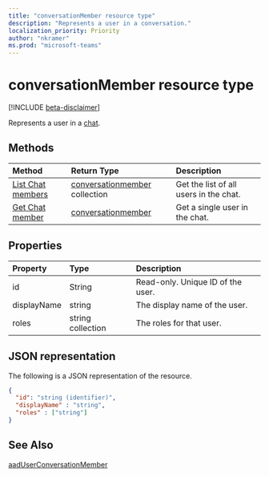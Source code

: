 ```yaml
---
title: "conversationMember resource type"
description: "Represents a user in a conversation."
localization_priority: Priority
author: "nkramer"
ms.prod: "microsoft-teams"
---
```


# conversationMember resource type

[!INCLUDE [beta-disclaimer](../../includes/beta-disclaimer.md)]

Represents a user in a [chat](chat.md).

## Methods

| Method       | Return Type  |Description|
|:---------------|:--------|:----------|
|[List Chat members](../api/conversationmember-list.md) | [conversationmember](conversationmember.md) collection | Get the list of all users in the chat.|
|[Get Chat member](../api/conversationmember-get.md) | [conversationmember](conversationmember.md) | Get a single user in the chat.|

## Properties
| Property	   | Type	|Description|
|:---------------|:--------|:----------|
|id|String| Read-only. Unique ID of the user.|
|displayName| string | The display name of the user. |
|roles| string collection | The roles for that user. |

## JSON representation

The following is a JSON representation of the resource.

<!-- {
  "blockType": "resource",
  "baseType": "microsoft.graph.entity",
  "@odata.type": "microsoft.graph.conversationMember"
}-->

```json
{
  "id": "string (identifier)",
  "displayName" : "string",
  "roles" : ["string"]
}

```

## See Also

[aadUserConversationMember](aaduserconversationmember.md)

<!-- uuid: 8fcb5dbc-d5aa-4681-8e31-b001d5168d79
2015-10-25 14:57:30 UTC -->
<!--
{
  "type": "#page.annotation",
  "description": "conversationMember",
  "keywords": "",
  "section": "documentation",
  "tocPath": "",
  "suppressions": []
}
-->
